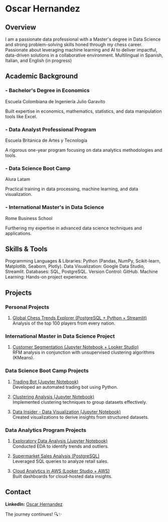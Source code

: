 # Oscar Hernandez

## Overview

I am a passionate data professional with a Master's degree in Data Science and strong problem-solving skills honed through my chess career. Passionate about leveraging machine learning and AI to deliver impactful, data-driven solutions in a collaborative environment. Multilingual in Spanish, Italian, and English (in progress)

## Academic Background

 ### - Bachelor's Degree in Economics
Escuela Colombiana de Ingeniería Julio Garavito

Built expertise in economics, mathematics, statistics, and data manipulation tools like Excel.

### - Data Analyst Professional Program
Escuela Británica de Artes y Tecnología

A rigorous one-year program focusing on data analytics methodologies and tools.

 ### - Data Science Boot Camp
Alura Latam

Practical training in data processing, machine learning, and data visualization.

### - International Master's in Data Science
Rome Business School

Furthering my expertise in advanced data science techniques and applications.

## Skills & Tools

Programming Languages & Libraries: Python (Pandas, NumPy, Scikit-learn, Matplotlib, Seaborn, Plotly).
Data Visualization: Google Data Studio, Streamlit.
Databases: SQL, PostgreSQL.
Version Control: GitHub.
Machine Learning: Hands-on project experience.

## Projects

### Personal Projects
1. [Global Chess Trends Explorer (PostgreSQL + Python + Streamlit)](https://github.com/hzoscar/chess_rating_analytics_project_streamlit.git)  
   Analysis of the top 100 players from every nation.

### International Master in Data Science Project
1. [Customer Segmentation (Jupyter Notebook + Looker Studio)](https://github.com/hzoscar/customer-segmentation)  
   RFM analysis in conjunction with unsupervised clustering algorithms (KMeans).

### Data Science Boot Camp Projects
1. [Trading Bot (Jupyter Notebook)](https://github.com/hzoscar/ds_challenge_1_Trading_Bot)  
   Developed an automated trading bot using Python.

2. [Clustering Analysis (Jupyter Notebook)](https://github.com/hzoscar/ds_challenge_3_Clustering)  
   Implemented clustering techniques to group datasets effectively.

3. [Data Insider - Data Visualization (Jupyter Notebook)](https://github.com/hzoscar/ds_challenge_2_Data_Insider)  
   Created visualizations to derive insights from structured datasets.

### Data Analytics Program Projects
1. [Exploratory Data Analysis (Jupyter Notebook)](https://github.com/hzoscar/EBACMX-Data-Analytics-Course/tree/main/Part%204%20%E2%80%93%20EDA%20Exploratory%20Data%20Analysis/module%2020%20-%20Exploratory%20Data%20Analysis%20II)  
   Conducted EDA to identify trends and outliers.

2. [Supermarket Sales Analysis (PostgreSQL)](https://github.com/hzoscar/EBACMX-Data-Analytics-Course/tree/main/Part%2010%20-%20Non-relational%20databases%20and%20project%20part%202/module%2040%20-%20Exploratory%20data%20analysis%20with%20SQL)  
   Leveraged SQL queries to analyze retail sales.

3. [Cloud Analytics in AWS (Looker Studio + AWS)](https://github.com/hzoscar/EBACMX-Data-Analytics-Course/tree/main/Part%2013%20-%20%20Cloud%20Analytics%20in%20AWS)  
   Built dashboards for cloud-hosted data insights.

## Contact
**LinkedIn:**
 [Oscar Hernandez](https://www.linkedin.com/in/hzoscar) 

The journey continues! 🔍✨ 
